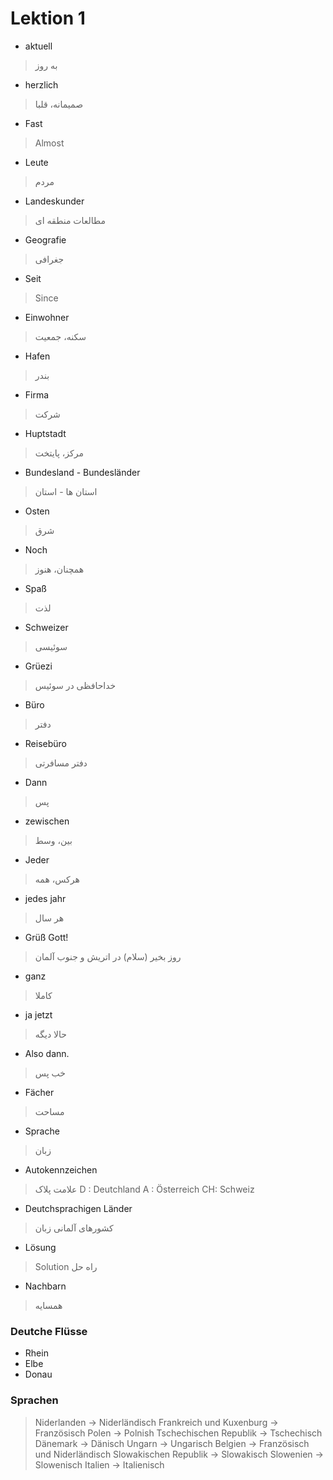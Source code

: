 # Lektion 1
* aktuell
>  به روز

* herzlich
> صمیمانه، قلبا

* Fast 
> Almost

* Leute
> مردم

* Landeskunder
>  مطالعات منطقه ای

* Geografie
> جغرافی

* Seit
> Since

* Einwohner
>  سکنه، جمعیت

* Hafen
> بندر

* Firma
> شرکت

* Huptstadt
> مرکز، پایتخت

* Bundesland - Bundesländer
>  استان ها - استان

* Osten 
> شرق

* Noch
>  همچنان، هنوز

* Spaß
> لذت 

* Schweizer
>  سوئیسی

* Grüezi
>  خداحافظی در سوئیس

* Büro
> دفتر

* Reisebüro
>  دفتر مسافرتی

* Dann
>  پس

* zewischen
> بین، وسط

* Jeder
>  هرکس، همه

* jedes jahr
>  هر سال

* Grüß Gott!
>  روز بخیر (سلام) در اتریش و جنوب آلمان

* ganz
>  کاملا

* ja jetzt
>  حالا دیگه

* Also dann.
> خب پس

* Fächer
>  مساحت

* Sprache
>  زبان

* Autokennzeichen
>  علامت پلاک
> D : Deutchland
> A : Österreich
> CH: Schweiz

* Deutchsprachigen Länder
> کشورهای آلمانی زبان

* Lösung
> Solution
>  راه حل

* Nachbarn
>  همسایه

### Deutche Flüsse
* Rhein
* Elbe
* Donau

### Sprachen
> Niderlanden -> Niderländisch
> Frankreich und Kuxenburg -> Französisch
> Polen -> Polnish
> Tschechischen Republik -> Tschechisch
> Dänemark -> Dänisch
> Ungarn -> Ungarisch
> Belgien -> Französisch und Niderländisch
> Slowakischen Republik -> Slowakisch
> Slowenien -> Slowenisch
> Italien -> Italienisch

